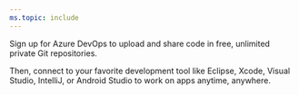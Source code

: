 ```yaml
---
ms.topic: include
---
```


Sign up for Azure DevOps to upload and share code in free, unlimited private Git repositories.

Then, connect to your favorite development tool like Eclipse, Xcode, Visual Studio, IntelliJ, or Android Studio to work on apps anytime, anywhere.
